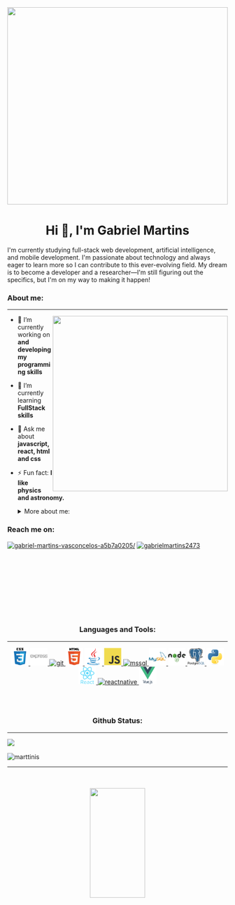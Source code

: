 
<img width='100%'  height='450px' src='https://github.com/user-attachments/assets/c22ea26a-e2e5-4b5e-acb2-b822bca38e4b'>
<h1 align="center">Hi 👋, I'm Gabriel Martins</h1>




<p>
  I'm currently studying full-stack web development, artificial intelligence, and mobile development. I'm passionate about technology and always eager to learn more so I can contribute to this ever-evolving field. My dream is to become a developer and a researcher—I'm still figuring out the specifics, but I'm on my way to making it happen!
</p>
<h3>About me: </h3>


- ---
<img align='right' width='400px' height='400px'   src='https://github.com/user-attachments/assets/65d8990c-f128-44f6-8e78-932fdd53d298'>




- 🔭 I’m currently working on **and developing my programming skills**

- 🌱 I’m currently learning **FullStack skills**

- 💬 Ask me about **javascript, react, html and css**

- ⚡ Fun fact: **I like physics and astronomy.**

  <details>
  <summary>More about me:</summary>
  
  - I'm 24 years old from Brazil. I studied Physics for about two years but dropped out because I didn't feel like it was the right path for me. My real passion has always been technology.  
  - I enjoy working on challenging projects and always do my best to deliver everything on time.
  - I'm passionate about games, especially the classic ones. 🎮✨  
  - I love cats! 😺❤️  
</details>

  

<h3 align="left">Reach me on:</h3>
<p align="left">
<a href="https://linkedin.com/in/gabriel-martins-vasconcelos-a5b7a0205/" target="blank"><img align="center" src="https://raw.githubusercontent.com/rahuldkjain/github-profile-readme-generator/master/src/images/icons/Social/linked-in-alt.svg" alt="gabriel-martins-vasconcelos-a5b7a0205/" height="30" width="40" /></a>
<a href="https://instagram.com/gabrielmartins2473" target="blank"><img align="center" src="https://raw.githubusercontent.com/rahuldkjain/github-profile-readme-generator/master/src/images/icons/Social/instagram.svg" alt="gabrielmartins2473" height="30" width="40" /></a>

</p>

<br>
<br>
<br>
<br>
<br>
<br>
<br>
<br>

<h3 align="center">Languages and Tools:</h3>

---
<p align="center"> <a href="https://www.w3schools.com/css/" target="_blank" rel="noreferrer"> <img src="https://raw.githubusercontent.com/devicons/devicon/master/icons/css3/css3-original-wordmark.svg" alt="css3" width="40" height="40"/> </a> <a href="https://expressjs.com" target="_blank" rel="noreferrer"> <img src="https://raw.githubusercontent.com/devicons/devicon/master/icons/express/express-original-wordmark.svg" alt="express" width="40" height="40"/> </a> <a href="https://git-scm.com/" target="_blank" rel="noreferrer"> <img src="https://www.vectorlogo.zone/logos/git-scm/git-scm-icon.svg" alt="git" width="40" height="40"/> </a> <a href="https://www.w3.org/html/" target="_blank" rel="noreferrer"> <img src="https://raw.githubusercontent.com/devicons/devicon/master/icons/html5/html5-original-wordmark.svg" alt="html5" width="40" height="40"/> </a> <a href="https://www.java.com" target="_blank" rel="noreferrer"> <img src="https://raw.githubusercontent.com/devicons/devicon/master/icons/java/java-original.svg" alt="java" width="40" height="40"/> </a> <a href="https://developer.mozilla.org/en-US/docs/Web/JavaScript" target="_blank" rel="noreferrer"> <img src="https://raw.githubusercontent.com/devicons/devicon/master/icons/javascript/javascript-original.svg" alt="javascript" width="40" height="40"/> </a> <a href="https://www.microsoft.com/en-us/sql-server" target="_blank" rel="noreferrer"> <img src="https://www.svgrepo.com/show/303229/microsoft-sql-server-logo.svg" alt="mssql" width="40" height="40"/> </a> <a href="https://www.mysql.com/" target="_blank" rel="noreferrer"> <img src="https://raw.githubusercontent.com/devicons/devicon/master/icons/mysql/mysql-original-wordmark.svg" alt="mysql" width="40" height="40"/> </a> <a href="https://nodejs.org" target="_blank" rel="noreferrer"> <img src="https://raw.githubusercontent.com/devicons/devicon/master/icons/nodejs/nodejs-original-wordmark.svg" alt="nodejs" width="40" height="40"/> </a> <a href="https://www.postgresql.org" target="_blank" rel="noreferrer"> <img src="https://raw.githubusercontent.com/devicons/devicon/master/icons/postgresql/postgresql-original-wordmark.svg" alt="postgresql" width="40" height="40"/> </a> <a href="https://www.python.org" target="_blank" rel="noreferrer"> <img src="https://raw.githubusercontent.com/devicons/devicon/master/icons/python/python-original.svg" alt="python" width="40" height="40"/> </a> <a href="https://reactjs.org/" target="_blank" rel="noreferrer"> <img src="https://raw.githubusercontent.com/devicons/devicon/master/icons/react/react-original-wordmark.svg" alt="react" width="40" height="40"/> </a> <a href="https://reactnative.dev/" target="_blank" rel="noreferrer"> <img src="https://reactnative.dev/img/header_logo.svg" alt="reactnative" width="40" height="40"/> </a> <a href="https://vuejs.org/" target="_blank" rel="noreferrer"> <img src="https://raw.githubusercontent.com/devicons/devicon/master/icons/vuejs/vuejs-original-wordmark.svg" alt="vuejs" width="40" height="40"/> </a> </p>

<br>
<br>

<h3 align='center'>Github Status: </h3>

---

<p>&nbsp;<img align="left" src="https://github-readme-stats.vercel.app/api?username=marttinis&show_icons=true&theme=dracula" /></p>

<p><img align="center" src="https://github-readme-stats.vercel.app/api/top-langs?username=marttinis&show_icons=true&locale=en&layout=compact&theme=dracula" alt="marttinis" /></p>

---


<br>
<br>
<div align='center'>
  <img  width='50%'  height='250px' src='https://github.com/user-attachments/assets/3d054e8e-8983-4441-bc43-0e28bf1b65e7'>
</div>









